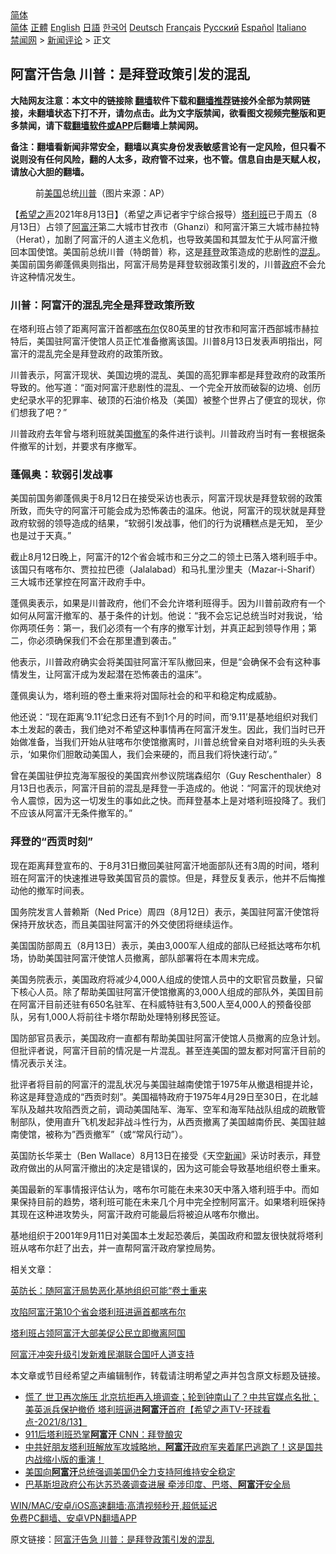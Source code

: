  <!-- 面包屑导航 --> <div class="breadcrumb"><!-- GTranslate: https://gtranslate.io/ -->  <div class="switcher notranslate">  <div class="selected">  <a href="#" onclick="return false;"> 简体</a>  </div>  <div class="option">  <a href="https://www.bannedbook.org" onclick="doGTranslate('zh-CN|zh-CN');jQuery('div.switcher div.selected a').html(jQuery(this).html());return false;" title="简体中文" class="nturl selected"> 简体</a>  <a href="https://www.bannedbook.org/zh-tw/" onclick="doGTranslate('zh-CN|zh-TW');jQuery('div.switcher div.selected a').html(jQuery(this).html());return false;" title="繁體中文" class="nturl"> 正體</a>  <a href="https://www.bannedbook.org/en/" onclick="doGTranslate('zh-CN|en');jQuery('div.switcher div.selected a').html(jQuery(this).html());return false;" title="English" class="nturl"> English</a>  <a href="https://www.bannedbook.org/ja/" onclick="doGTranslate('zh-CN|ja');jQuery('div.switcher div.selected a').html(jQuery(this).html());return false;" title="日本語" class="nturl"> 日語</a>  <a href="https://www.bannedbook.org/ko/" onclick="doGTranslate('zh-CN|ko');jQuery('div.switcher div.selected a').html(jQuery(this).html());return false;" title="한국어" class="nturl"> 한국어</a>  <a href="https://www.bannedbook.org/de/" onclick="doGTranslate('zh-CN|de');jQuery('div.switcher div.selected a').html(jQuery(this).html());return false;" title="Deutsch" class="nturl"> Deutsch</a>  <a href="https://www.bannedbook.org/fr/" onclick="doGTranslate('zh-CN|fr');jQuery('div.switcher div.selected a').html(jQuery(this).html());return false;" title="Français" class="nturl"> Français</a>  <a href="https://www.bannedbook.org/ru/" onclick="doGTranslate('zh-CN|ru');jQuery('div.switcher div.selected a').html(jQuery(this).html());return false;" title="Русский" class="nturl"> Русский</a>  <a href="https://www.bannedbook.org/es/" onclick="doGTranslate('zh-CN|es');jQuery('div.switcher div.selected a').html(jQuery(this).html());return false;" title="Español" class="nturl"> Español</a>  <a href="https://www.bannedbook.org/it/" onclick="doGTranslate('zh-CN|it');jQuery('div.switcher div.selected a').html(jQuery(this).html());return false;" title="Italiano" class="nturl"> Italiano</a>  </div>  </div>      <div class='breadcrumb-sub'><!-- Breadcrumb NavXT 6.3.0 --> <a href="https://www.bannedbook.org/" class="home">禁闻网</a> &gt; <a href="https://www.bannedbook.org/bnews/comments/" class="category">新闻评论</a> &gt; 正文</div></div><h2>阿富汗告急 川普：是拜登政策引发的混乱</h2> <p class="notice"><b>大陆网友注意：本文中的链接除 <a href="https://github.com/bannedbook/fanqiang" >翻墙</a>软件下载和<a href="https://github.com/killgcd/justmysocks/blob/master/README.md">翻墙推荐</a>链接外全部为禁网链接，未翻墙状态下打不开，请勿点击。此为文字版禁闻，欲看图文视频完整版和更多禁闻，请下载<a href="https://github.com/bannedbook/fanqiang">翻墙软件或APP</a>后翻墙上禁闻网。</p><p>备注：翻墙看新闻非常安全，翻墙以真实身份发表敏感言论有一定风险，但只看不说则没有任何风险，翻的人太多，政府管不过来，也不管。信息自由是天赋人权，请放心大胆的翻墙。</b></p>  <div class="entry"> <figure> <p><figcaption>前<a href="https://www.bannedbook.org/bnews/tag/%e7%be%8e%e5%9b%bd/" class="st_tag internal_tag" rel="tag" title="标签 美国 下的日志">美国</a>总统<a href="https://www.bannedbook.org/bnews/tag/%e5%b7%9d%e6%99%ae/" class="st_tag internal_tag" rel="tag" title="标签 川普 下的日志">川普</a>（图片来源：AP）</figcaption></figure> <p>【<span class='wp_keywordlink_affiliate'><a href="https://www.soundofhope.org" title="希望之声" target="_blank">希望之声</a></span>2021年8月13日】（希望之声记者宇宁综合报导）<a href="https://www.bannedbook.org/bnews/tag/%e5%a1%94%e5%88%a9%e7%8f%ad/" class="st_tag internal_tag" rel="tag" title="标签 塔利班 下的日志">塔利班</a>已于周五（8月13日）占领了<a href="https://www.bannedbook.org/bnews/tag/%e9%98%bf%e5%af%8c%e6%b1%97/" class="st_tag internal_tag" rel="tag" title="标签 阿富汗 下的日志">阿富汗</a>第二大城市甘孜市（Ghanzi）和阿富汗第三大城市赫拉特（Herat），加剧了阿富汗的人道主义危机，也导致美国和其盟友忙于从阿富汗撤回本国使馆。美国前总统川普（特朗普）称，这是<a href="https://www.bannedbook.org/bnews/tag/%e6%8b%9c%e7%99%bb/" class="st_tag internal_tag" rel="tag" title="标签 拜登 下的日志">拜登</a>政策造成的悲剧性的<a href="https://www.bannedbook.org/bnews/tag/%E6%B7%B7%E4%B9%B1/" class="st_tag internal_tag" rel="tag" title="标签 混乱 下的日志">混乱</a>。美国前国务卿蓬佩奥则指出，阿富汗局势是拜登软弱政策引发的，川普<a href="https://www.bannedbook.org/bnews/tag/%e6%94%bf%e5%ba%9c/" class="st_tag internal_tag" rel="tag" title="标签 政府 下的日志">政府</a>不会允许这种情况发生。</p> <h3>川普：阿富汗的混乱完全是拜登政策所致</h3> <p>在塔利班占领了距离阿富汗首都<a href="https://www.bannedbook.org/bnews/tag/%E5%96%80%E5%B8%83%E5%B0%94/" class="st_tag internal_tag" rel="tag" title="标签 喀布尔 下的日志">喀布尔</a>仅80英里的甘孜市和阿富汗西部城市赫拉特后，美国驻阿富汗使馆人员正忙准备撤离该国。川普8月13日发表声明指出，阿富汗的混乱完全是拜登政府的政策所致。</p> <p>川普表示，阿富汗现状、美国边境的混乱、美国的高犯罪率都是拜登政府的政策所导致的。他写道：“面对阿富汗悲剧性的混乱、一个完全开放而破裂的边境、创历史纪录水平的犯罪率、破顶的石油价格及（美国）被整个世界占了便宜的现状，你们想我了吧？”</p> <p>川普政府去年曾与塔利班就美国<a href="https://www.bannedbook.org/bnews/tag/%E6%92%A4%E5%86%9B/" class="st_tag internal_tag" rel="tag" title="标签 撤军 下的日志">撤军</a>的条件进行谈判。川普政府当时有一套根据条件撤军的计划，并要求有序撤军。 </p> <h3>蓬佩奥：软弱引发战事</h3> <p>美国前国务卿蓬佩奥于8月12日在接受采访也表示，阿富汗现状是拜登软弱的政策所致，而失守的阿富汗可能会成为恐怖袭击的温床。他说，阿富汗的现状就是拜登政府软弱的领导造成的结果，“软弱引发战事，他们的行为说糟糕点是无知， 至少也是过于天真。”</p> <p>截止8月12日晚上，阿富汗的12个省会城市和三分之二的领土已落入塔利班手中。该国只有喀布尔、贾拉拉巴德（Jalalabad）和马扎里沙里夫（Mazar-i-Sharif）三大城市还掌控在阿富汗政府手中。</p> <p>蓬佩奥表示，如果是川普政府，他们不会允许塔利班得手。因为川普前政府有一个如何从阿富汗撤军的、基于条件的计划。他说：“我不会忘记总统当时对我说，‘给你两项任务：第一，我们必须有一个有序的撤军计划，并真正起到领导作用；第二，你必须确保我们不会在那里遭到袭击。”</p>  <p>他表示，川普政府确实会将美国驻阿富汗军队撤回来，但是“会确保不会有这种事情发生，让阿富汗成为发起潜在恐怖袭击的温床”。</p> <p>蓬佩奥认为，塔利班的卷土重来将对国际社会的和平和稳定构成威胁。</p> <p>他还说：“现在距离‘9.11’纪念日还有不到1个月的时间，而‘9.11’是基地组织对我们本土发起的袭击，我们绝对不希望这种事情再在阿富汗发生。因此，我们当时已开始做准备，当我们开始从驻喀布尔使馆撤离时，川普总统曾亲自对塔利班的头头表示，‘如果你们胆敢动美国人，我们会来硬的，而且我们将快速行动’。”</p> <p>曾在美国驻伊拉克海军服役的美国宾州参议院瑞森绍尔（Guy Reschenthaler）8月13日也表示，阿富汗目前的混乱是拜登一手造成的。他说：“阿富汗的现状绝对令人震惊，因为这一切发生的事如此之快。而拜登基本上是对塔利班投降了。我们不应该从阿富汗无条件撤军的。”</p> <h3>拜登的“西贡时刻”</h3> <p>现在距离拜登宣布的、于8月31日撤回美驻阿富汗地面部队还有3周的时间，塔利班在阿富汗的快速推进导致美国官员的震惊。但是，拜登反复表示，他并不后悔推动他的撤军时间表。</p> <p>国务院发言人普赖斯（Ned Price）周四（8月12日）表示，美国驻阿富汗使馆将保持开放状态，而且美国驻阿富汗的外交使团将继续运作。</p> <p>美国国防部周五（8月13日）表示，美由3,000军人组成的部队已经抵达喀布尔机场，协助美国驻阿富汗使馆人员撤离，部队部署将在本周末完成。</p>  <p>美国务院表示，美国政府将减少4,000人组成的使馆人员中的文职官员数量，只留下核心人员。除了帮助美国驻阿富汗使馆撤离的3,000人组成的部队外，美国目前在阿富汗目前还驻有650名驻军、在科威特驻有3,500人至4,000人的预备役部队，另有1,000人将前往卡塔尔帮助处理特别移民签证。</p> <p>国防部官员表示，美国政府一直都有帮助美国驻阿富汗使馆人员撤离的应急计划。但批评者说，阿富汗目前的情况是一片混乱。甚至连美国的盟友都对阿富汗目前的情况表示关注。</p> <p>批评者将目前的阿富汗的混乱状况与美国驻越南使馆于1975年从撤退相提并论，称这是拜登造成的“西贡时刻”。美国福特政府于1975年4月29日至30日，在北越军队及越共攻陷西贡之前，调动美国陆军、海军、空军和海军陆战队组成的疏散管制部队，使用直升飞机发起非战斗性行为，从西贡撤离了美国越南侨民、美国驻越南使馆，被称为”西贡撤军”（或“常风行动”）。</p> <p>英国防长华莱士（Ben Wallace）8月13日在接受《天空<span class='wp_keywordlink_affiliate'><a href="https://www.bannedbook.org/" title="新闻">新闻</a></span>》采访时表示，拜登政府做出的从阿富汗撤出的决定是错误的，因为这可能会导致基地组织卷土重来。</p> <p>美国最新的军事情报评估认为，喀布尔可能在未来30天中落入塔利班手中。而如果保持目前的趋势，塔利班可能在未来几个月中完全控制阿富汗。如果塔利班保持其现在这种进攻势头，阿富汗政府可能最后将被迫从喀布尔撤出。</p> <p>基地组织于2001年9月11日对美国本土发起恐袭后，美国政府和盟友很快就将塔利班从喀布尔赶了出去，并一直帮阿富汗政府掌控局势。</p> <p>相关文章：</p>  <p><a data-ved="2ahUKEwjc7tei5K7yAhVQxDgGHbDhC04QFnoECAIQAQ" href="https://www.soundofhope.org/post/535130?lang=b5" ping="/url?sa=t&amp;source=web&amp;rct=j&amp;url=https://www.soundofhope.org/post/535130%3Flang%3Db5&amp;ved=2ahUKEwjc7tei5K7yAhVQxDgGHbDhC04QFnoECAIQAQ">英防长：随阿富汗局势恶化基地组织可能“卷土重来</a></p> <p><a data-ved="2ahUKEwiG0bT_467yAhXbyjgGHX6RAQQQFnoECAIQAQ" href="https://www.soundofhope.org/post/534725?lang=b5" ping="/url?sa=t&amp;source=web&amp;rct=j&amp;url=https://www.soundofhope.org/post/534725%3Flang%3Db5&amp;ved=2ahUKEwiG0bT_467yAhXbyjgGHX6RAQQQFnoECAIQAQ">攻陷阿富汗第10个省会塔利班进逼首都喀布尔</a></p> <p><a data-ved="2ahUKEwjxl8Pc467yAhUW4zgGHdQiAVAQFnoECAQQAQ" href="https://www.soundofhope.org/post/534887?lang=b5" ping="/url?sa=t&amp;source=web&amp;rct=j&amp;url=https://www.soundofhope.org/post/534887%3Flang%3Db5&amp;ved=2ahUKEwjxl8Pc467yAhUW4zgGHdQiAVAQFnoECAQQAQ">塔利班占领阿富汗大部美促公民立即撤离阿国</a></p> <p><a data-ved="2ahUKEwiP0ZyO5K7yAhVMzDgGHWAEApEQFnoECAIQAQ" href="https://www.soundofhope.org/post/534392" ping="/url?sa=t&amp;source=web&amp;rct=j&amp;url=https://www.soundofhope.org/post/534392&amp;ved=2ahUKEwiP0ZyO5K7yAhVMzDgGHWAEApEQFnoECAIQAQ">阿富汗冲突升级引发新难民潮联合国吁人道支持</a></p> <p>本文章或节目经希望之声编辑制作，转载请注明希望之声并包含原文标题及链接。 </p> <ul class='op-related-articles' title='相关阅读'> <li><a href='https://www.bannedbook.org/bnews/comments/20210814/1605904.html' target='_blank'>慌了 世卫再次施压 北京抗拒再入境调查；轮到钟南山了？中共官媒点名批；美英派兵保护撤侨 塔利班逼进<b>阿富汗</b>首府【希望之声TV-环球看点-2021/8/13】</a></li> <li><a href='https://www.bannedbook.org/bnews/worldnews/20210813/1605880.html' target='_blank'>911后塔利班恐掌<b>阿富汗</b> CNN：拜登酿灾</a></li> <li><a href='https://www.bannedbook.org/bnews/bannedvideo/20210813/1605842.html' target='_blank'>中共好朋友塔利班解放军攻城略地，<b>阿富汗</b>政府军夹着尾巴逃跑了！这是国共内战缩小版的重演！</a></li> <li><a href='https://www.bannedbook.org/bnews/baitai/20210813/1605805.html' target='_blank'>美国向<b>阿富汗</b>总统强调美国仍全力支持阿维持安全稳定</a></li> <li><a href='https://www.bannedbook.org/bnews/baitai/20210813/1605683.html' target='_blank'>巴基斯坦政府公布达苏恐袭调查进展 牵涉印度、巴塔、<b>阿富汗</b>安全局</a></li> </ul> <p class="texttj"> <a href="https://github.com/bannedbook/fanqiang/wiki/V2ray%E6%9C%BA%E5%9C%BA" target="_blank">WIN/MAC/安卓/iOS高速翻墙:高清视频秒开,超低延迟</a><br/> <a href="https://github.com/bannedbook/fanqiang/wiki/%E7%A6%81%E9%97%BB%E7%BD%91%E5%AE%89%E5%8D%93%E7%BF%BB%E5%A2%99%E6%96%B0%E9%97%BBAPP" target="_blank">免费PC翻墙、安卓VPN翻墙APP</a></p><p>原文链接：<a class="src_link"  href="https://www.soundofhope.org/post/535214" target="_blank">阿富汗告急 川普：是拜登政策引发的混乱</a></p> <a name='sharetosocial'></a>  <div style="margin-bottom:5px;padding-bottom:5px;clear:both"> <div id="archive-pix-1" class="banner-ads"> <!-- AuctionX Display platform tag START --> <div id="26318x728x90x621x_ADSLOT2" clicktrack="%%CLICK_URL_ESC%%"></div> <!-- AuctionX Display platform tag END --> </div> <div id="archive-pix-2" class="banner-ads"> <!-- AuctionX Display platform tag START --> <div id="26315x300x250x621x_ADSLOT2" clicktrack="%%CLICK_URL_ESC%%"></div> <!-- AuctionX Display platform tag END --> </div> </div>  <div id="archive-pix-1" class="banner-ads"> <!-- AuctionX Display platform tag START --> <div id="26318x728x90x621x_ADSLOT3" clicktrack="%%CLICK_URL_ESC%%"></div> <!-- AuctionX Display platform tag END --> </div> </div><!--END ENTRY--> 